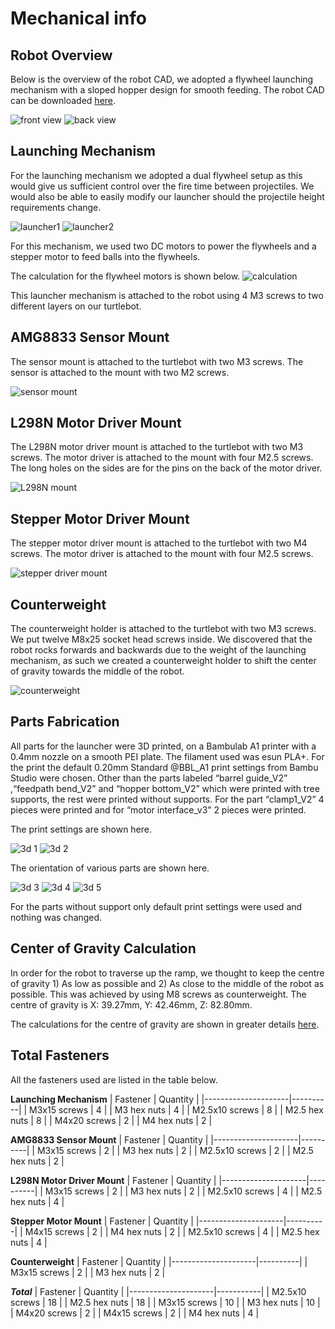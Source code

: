 # Mechanical info
## Robot Overview
Below is the overview of the robot CAD, we adopted a flywheel launching mechanism with a sloped hopper design for smooth feeding. The robot CAD can be downloaded [here](https://drive.google.com/file/d/1z6XVp3NTTHMczwou05BLjMLxJpayefCc/view?usp=sharing).

![front view](Pictures/cad_1.drawio.png)
![back view](Pictures/cad_2.drawio.png)

## Launching Mechanism
For the launching mechanism we adopted a dual flywheel setup as this would give us sufficient control over the fire time between projectiles. We would also be able to easily modify our launcher should the projectile height requirements change.

![launcher1](Pictures/cad_3.drawio.png)
![launcher2](Pictures/cad_4.drawio.png)

For this mechanism, we used two DC motors to power the flywheels and a stepper motor to feed balls into the flywheels.

The calculation for the flywheel motors is shown below.
![calculation](Pictures/calculation.drawio.png)

This launcher mechanism is attached to the robot using 4 M3 screws to two different layers on our turtlebot.

## AMG8833 Sensor Mount
The sensor mount is attached to the turtlebot with two M3 screws. The sensor is attached to the mount with two M2 screws.

![sensor mount](Pictures/sensor_mount.png)

## L298N Motor Driver Mount
The L298N motor driver mount is attached to the turtlebot with two M3 screws. The motor driver is attached to the mount with four M2.5 screws. The long holes on the sides are for the pins on the back of the motor driver.

![L298N mount](Pictures/motor_driver_mount.png)

## Stepper Motor Driver Mount
The stepper motor driver mount is attached to the turtlebot with two M4 screws. The motor driver is attached to the mount with four M2.5 screws.

![stepper driver mount](Pictures/stepper_driver_mount.png)

## Counterweight
The counterweight holder is attached to the turtlebot with two M3 screws. We put twelve M8x25 socket head screws inside. We discovered that the robot rocks forwards and backwards due to the weight of the launching mechanism, as such we created a counterweight holder to shift the center of gravity towards the middle of the robot.

![counterweight](Pictures/counterweight.png)

## Parts Fabrication
All parts for the launcher were 3D printed, on a Bambulab A1 printer with a 0.4mm nozzle on a smooth PEI plate. The filament used was esun PLA+. For the print the default 0.20mm Standard @BBL_A1 print settings from Bambu Studio were chosen. Other than the parts labeled “barrel guide_V2” ,“feedpath bend_V2” and “hopper bottom_V2” which were printed with tree supports, the rest were printed without supports. For the part “clamp1_V2” 4 pieces were printed and for “motor interface_v3” 2 pieces were printed.

The print settings are shown here.

![3d 1](Pictures/3d_print_1.png)
![3d 2](Pictures/3d_print_2.png)

The orientation of various parts are shown here.

![3d 3](Pictures/3d_print_3.png)
![3d 4](Pictures/3d_print_4.png)
![3d 5](Pictures/3d_print_5.png)

For the parts without support only default print settings were used and nothing was changed.

## Center of Gravity Calculation
In order for the robot to traverse up the ramp, we thought to keep the centre of gravity 1) As low as possible and 2) As close to the middle of the robot as possible. This was achieved by using M8 screws as counterweight. The centre of gravity is X: 39.27mm, Y: 42.46mm, Z: 82.80mm.

The calculations for the centre of gravity are shown in greater details [here](Centre_of_Gravity_Calculations.xlsx).

## Total Fasteners 
All the fasteners used are listed in the table below. 

**Launching Mechanism**
| Fastener            | Quantity |
|---------------------|----------|
| M3x15 screws        | 4        |
| M3 hex nuts         | 4        |
| M2.5x10 screws      | 8        |
| M2.5 hex nuts       | 8        |
| M4x20 screws        | 2        |
| M4 hex nuts         | 2        |

**AMG8833 Sensor Mount**
| Fastener            | Quantity |
|---------------------|----------|
| M3x15 screws        | 2        |
| M3 hex nuts         | 2        |
| M2.5x10 screws      | 2        |
| M2.5 hex nuts       | 2        |

**L298N Motor Driver Mount**
| Fastener            | Quantity |
|---------------------|----------|
| M3x15 screws        | 2        |
| M3 hex nuts         | 2        |
| M2.5x10 screws      | 4        |
| M2.5 hex nuts       | 4        |

**Stepper Motor Mount**
| Fastener            | Quantity |
|---------------------|----------|
| M4x15 screws        | 2        |
| M4 hex nuts         | 2        |
| M2.5x10 screws      | 4        |
| M2.5 hex nuts       | 4        |

**Counterweight**
| Fastener            | Quantity |
|---------------------|----------|
| M3x15 screws        | 2        |
| M3 hex nuts         | 2        |

**_Total_**
| Fastener            | Quantity  |
|---------------------|-----------|
| M2.5x10 screws      | 18        |
| M2.5 hex nuts       | 18        |
| M3x15 screws        | 10        |
| M3 hex nuts         | 10        |
| M4x20 screws        | 2         |
| M4x15 screws        | 2         |
| M4 hex nuts         | 4         |
